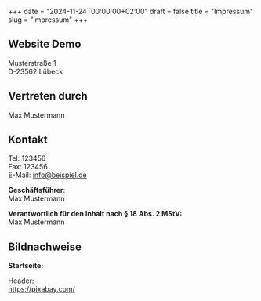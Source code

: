 +++
date = "2024-11-24T00:00:00+02:00"
draft = false
title = "Impressum"
slug = "impressum"
+++

## Website Demo

Musterstraße 1  
D-23562 Lübeck

## Vertreten durch

Max Mustermann

## Kontakt

Tel: 123456  
Fax: 123456  
E-Mail: [info@beispiel.de](mailto:info@beispiel.de)  

**Geschäftsführer**:  
Max Mustermann  

**Verantwortlich für den Inhalt nach § 18 Abs. 2 MStV:**  
Max Mustermann  

## Bildnachweise

**Startseite:**

Header:  
https://pixabay.com/
